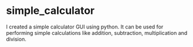 # simple_calculator
I created a simple calculator GUI using python. It can be used for performing simple calculations like addition, subtraction, multiplication and division.
